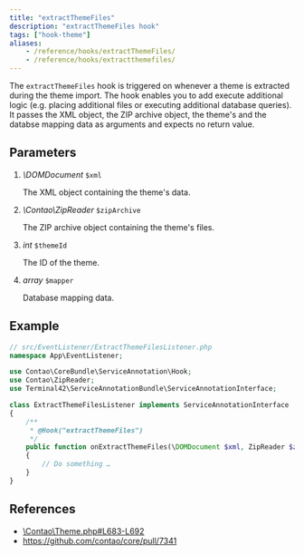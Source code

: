 ```yaml
---
title: "extractThemeFiles"
description: "extractThemeFiles hook"
tags: ["hook-theme"]
aliases:
    - /reference/hooks/extractThemeFiles/
    - /reference/hooks/extractthemefiles/
---
```



The `extractThemeFiles` hook is triggered on whenever a theme is extracted during
the theme import. The hook enables you to add execute additional logic (e.g. placing
additional files or executing additional database queries). It passes the XML object, 
the ZIP archive object, the theme's and the databse mapping data as arguments and 
expects no return value.


## Parameters

1. *\DOMDocument* `$xml`

    The XML object containing the theme's data.

2. *\Contao\ZipReader* `$zipArchive`

    The ZIP archive object containing the theme's files.

3. *int* `$themeId`

    The ID of the theme.

4. *array* `$mapper`

    Database mapping data.


## Example

```php
// src/EventListener/ExtractThemeFilesListener.php
namespace App\EventListener;

use Contao\CoreBundle\ServiceAnnotation\Hook;
use Contao\ZipReader;
use Terminal42\ServiceAnnotationBundle\ServiceAnnotationInterface;

class ExtractThemeFilesListener implements ServiceAnnotationInterface
{
    /**
     * @Hook("extractThemeFiles")
     */
    public function onExtractThemeFiles(\DOMDocument $xml, ZipReader $zipArchive, int $themeId, array $mapper): void
    {
        // Do something …
    }
}
```


## References

* [\Contao\Theme.php#L683-L692](https://github.com/contao/contao/blob/4.7.6/core-bundle/src/Resources/contao/classes/Theme.php#L683-L692)
* https://github.com/contao/core/pull/7341
